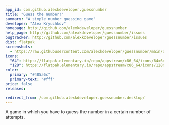 ```yaml
---
app_id: com.github.alexkdeveloper.guessnumber
title: "Guess the number!"
summary: "A simple number guessing game"
developer: "Alex Kryuchkov"
homepage: http://github.com/alexkdeveloper/guessnumber
help_page: http://github.com/alexkdeveloper/guessnumber/issues
bugtracker: http://github.com/alexkdeveloper/guessnumber/issues
dist: flatpak
screenshots:
  - https://raw.githubusercontent.com/alexkdeveloper/guessnumber/main/data/screenshots/screenshot1.png
icons:
  "64": https://flatpak.elementary.io/repo/appstream/x86_64/icons/64x64/com.github.alexkdeveloper.guessnumber.png
  "128": https://flatpak.elementary.io/repo/appstream/x86_64/icons/128x128/com.github.alexkdeveloper.guessnumber.png
color:
  primary: "#485a6c"
  primary-text: "#fff"
price: false
releases:

redirect_from: /com.github.alexkdeveloper.guessnumber.desktop/
---
```


<p>A game in which you have to guess the number in a certain number of attempts.</p>